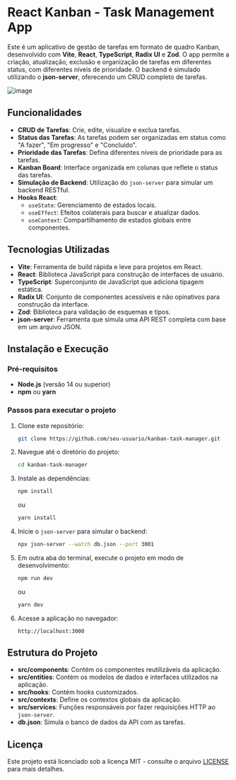 # React Kanban - Task Management App

Este é um aplicativo de gestão de tarefas em formato de quadro Kanban, desenvolvido com **Vite**, **React**, **TypeScript**, **Radix UI** e **Zod**. O app permite a criação, atualização, exclusão e organização de tarefas em diferentes status, com diferentes níveis de prioridade. O backend é simulado utilizando o **json-server**, oferecendo um CRUD completo de tarefas.

![image](https://github.com/user-attachments/assets/1767f3f0-1763-42cb-ab00-b0a78b571b41)

## Funcionalidades

- **CRUD de Tarefas**: Crie, edite, visualize e exclua tarefas.
- **Status das Tarefas**: As tarefas podem ser organizadas em status como "A fazer", "Em progresso" e "Concluído".
- **Prioridade das Tarefas**: Defina diferentes níveis de prioridade para as tarefas.
- **Kanban Board**: Interface organizada em colunas que reflete o status das tarefas.
- **Simulação de Backend**: Utilização do `json-server` para simular um backend RESTful.
- **Hooks React**:
  - `useState`: Gerenciamento de estados locais.
  - `useEffect`: Efeitos colaterais para buscar e atualizar dados.
  - `useContext`: Compartilhamento de estados globais entre componentes.
  
## Tecnologias Utilizadas

- **Vite**: Ferramenta de build rápida e leve para projetos em React.
- **React**: Biblioteca JavaScript para construção de interfaces de usuário.
- **TypeScript**: Superconjunto de JavaScript que adiciona tipagem estática.
- **Radix UI**: Conjunto de componentes acessíveis e não opinativos para construção da interface.
- **Zod**: Biblioteca para validação de esquemas e tipos.
- **json-server**: Ferramenta que simula uma API REST completa com base em um arquivo JSON.

## Instalação e Execução

### Pré-requisitos

- **Node.js** (versão 14 ou superior)
- **npm** ou **yarn**

### Passos para executar o projeto

1. Clone este repositório:

   ```bash
   git clone https://github.com/seu-usuario/kanban-task-manager.git
   ```

2. Navegue até o diretório do projeto:

   ```bash
   cd kanban-task-manager
   ```

3. Instale as dependências:

   ```bash
   npm install
   ```

   ou

   ```bash
   yarn install
   ```

4. Inicie o `json-server` para simular o backend:

   ```bash
   npx json-server --watch db.json --port 3001
   ```

5. Em outra aba do terminal, execute o projeto em modo de desenvolvimento:

   ```bash
   npm run dev
   ```

   ou

   ```bash
   yarn dev
   ```

6. Acesse a aplicação no navegador:

   ```
   http://localhost:3000
   ```

## Estrutura do Projeto

- **src/components**: Contém os componentes reutilizáveis da aplicação.
- **src/entities**: Contém os modelos de dados e interfaces utilizados na aplicação.
- **src/hooks**: Contém hooks customizados.
- **src/contexts**: Define os contextos globais da aplicação.
- **src/services**: Funções responsáveis por fazer requisições HTTP ao `json-server`.
- **db.json**: Simula o banco de dados da API com as tarefas.

## Licença

Este projeto está licenciado sob a licença MIT - consulte o arquivo [LICENSE](LICENSE) para mais detalhes.
